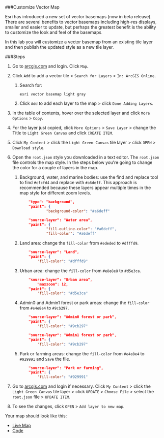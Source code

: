 ###Customize Vector Map

Esri has introduced a new set of vector basemaps (now in beta release). There are several benefits to vector basemaps including high-res displays, smaller and easier to update, but perhaps the greatest benefit is the ability to customize the look and feel of the basemaps.

In this lab you will customize a vector basemap from an existing tile layer and then publish the updated style as a new tile layer.

###Steps

1. Go to [arcgis.com](http://www.arcgis.com) and login. Click `Map`.

2. Click `Add` to add a vector tile > `Search for Layers` > `In: ArcGIS Online`.

	1. Search for:

		```
		esri vector basemap light gray
		```
		
	2. Click `Add` to add each layer to the map > click `Done Adding Layers`.
 
4. In the table of contents, hover over the selected layer and click `More Options` > `Copy`.

5. For the layer just copied, click `More Options` > `Save Layer` > change the Title to `Light Green Canvas` and click `CREATE ITEM`.

6. Click `My Content` > click the `Light Green Canvas` tile layer > click `OPEN` > `Download style`.

7. Open the `root.json` style you downloaded in a text editor. The `root.json` file controls the map style. 
In the steps below you're going to change the color for a couple of layers in the map.
	
	1. Background, water, and marine bodies: use the find and replace tool to find `#cfcfd4` and replace with `#a6deff`. This approach is recommended because these layers appear multiple times in the map style for different zoom levels.  

		```json
			"type": "background",
      		"paint": {
        			"background-color": "#a6deff"
	
		```

		```json
			"source-layer": "Water area",
      		"paint": {
        			"fill-outline-color": "#a6deff",
        			"fill-color": "#a6deff"
		```    
	
	2. Land area: change the `fill-color` from `#ededed` to `#dfffd9`.

		```json
   			"source-layer": "Land",
      		"paint": {
        		"fill-color": "#dfffd9"
		```	
	
	3. Urban area: change the `fill-color` from `#e8e8e8` to `#d5e3ca`.

		```json
			"source-layer": "Urban area",
      			"maxzoom": 12,
      		"paint": {
        		"fill-color": "#d5e3ca"
		```
	
	4. Admin0 and Admin1 forest or park areas: change the `fill-color` from `#e4e8e4` to `#9cb297`.

		```json
			"source-layer": "Admin0 forest or park",
      		"paint": {
        		"fill-color": "#9cb297"
		```	

		```json
			"source-layer": "Admin1 forest or park",
      		"paint": {
        		"fill-color": "#9cb297"	
		```	

	5. Park or farming areas: change the `fill-color` from `#e4e8e4` to `#929991` and `Save` the file.

		```json
			"source-layer": "Park or farming",
      		"paint": {
        		"fill-color": "#929991"
		```
	
8. Go to [arcgis.com](http://www.arcgis.com) and login if necessary. Click `My Content` > click the `Light Green Canvas` tile layer > click `UPDATE` > `Choose File` > select the `root.json` file > `UPDATE ITEM`.

9. To see the changes, click `OPEN` > `Add layer to new map`.  

Your map should look like this:
* [Live Map](http://www.arcgis.com/home/webmap/viewer.html?webmap=b66770c3ad184c6a8f68cba5c19addeb)
* [Code](src/root_lightgreen.json) 
